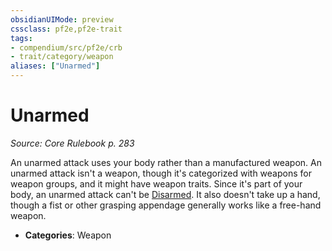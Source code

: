 ```yaml
---
obsidianUIMode: preview
cssclass: pf2e,pf2e-trait
tags:
- compendium/src/pf2e/crb
- trait/category/weapon
aliases: ["Unarmed"]
---
```

# Unarmed  
*Source: Core Rulebook p. 283*  

An unarmed attack uses your body rather than a manufactured weapon. An unarmed attack isn't a weapon, though it's categorized with weapons for weapon groups, and it might have weapon traits. Since it's part of your body, an unarmed attack can't be [Disarmed](Reference/Rules/Actions/disarm.md). It also doesn't take up a hand, though a fist or other grasping appendage generally works like a free-hand weapon.

- **Categories**: Weapon